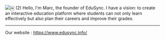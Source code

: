 ![￼ (2)](https://github.com/user-attachments/assets/b246304d-f0ab-4206-8f0f-3be93344c569)
Hello, I'm Marc, the founder of EduSync. I have a vision: to create an interactive education platform where students can not only learn effectively but also plan their careers and improve their grades.
***
Our website : https://www.edusync.info/

